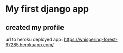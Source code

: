 # My first django app
## created my profile
url to heroku deployed app: https://whispering-forest-67285.herokuapp.com/